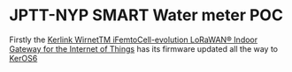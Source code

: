 # JPTT-NYP SMART Water meter POC
Firstly the [Kerlink WirnetTM iFemtoCell-evolution LoRaWAN® Indoor Gateway for the Internet of Things](https://wikikerlink.fr/wirnet-productline/lib/exe/fetch.php?media=documentation:commercial_leaflet_ifemtocell-evolution_2.9.pdf) has its firmware updated all the way to [KerOS6](https://keros.docs.kerlink.com/)
